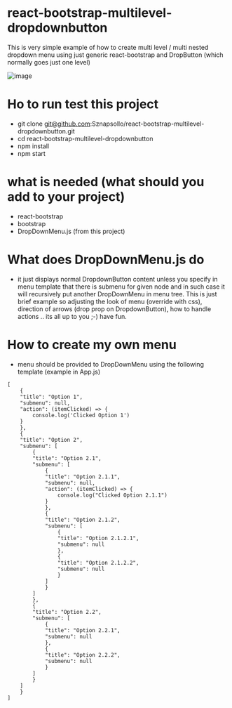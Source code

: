 # react-bootstrap-multilevel-dropdownbutton

This is very simple example of how to create multi level / multi nested dropdown menu using just generic react-bootstrap and DropButton (which normally goes just one level)

![image](https://github.com/user-attachments/assets/df866acc-1a2e-4c39-b850-f2c6557bfe21)


# Ho to run test this project
- git clone git@github.com:Sznapsollo/react-bootstrap-multilevel-dropdownbutton.git
- cd react-bootstrap-multilevel-dropdownbutton
- npm install
- npm start

# what is needed (what should you add to your project)
- react-bootstrap
- bootstrap
- DropDownMenu.js (from this project)

# What does DropDownMenu.js do
- it just displays normal DropdownButton content unless you specify in menu template that there is submenu for given node and in such case it will recursively put another DropDownMenu in menu tree. This is just brief example so adjusting the look of menu (override with css), direction of arrows (drop prop on DropdownButton), how to handle actions .. its all up to you ;-) have fun.

# How to create my own menu
- menu should be provided to DropDownMenu using the following template (example in App.js)

```
[
    {
    "title": "Option 1",
    "submenu": null,
    "action": (itemClicked) => {
        console.log('Clicked Option 1')
    }
    },
    {
    "title": "Option 2",
    "submenu": [
        {
        "title": "Option 2.1",
        "submenu": [
            {
            "title": "Option 2.1.1",
            "submenu": null,
            "action": (itemClicked) => {
                console.log("Clicked Option 2.1.1")
            }
            },
            {
            "title": "Option 2.1.2",
            "submenu": [
                {
                "title": "Option 2.1.2.1",
                "submenu": null
                },
                {
                "title": "Option 2.1.2.2",
                "submenu": null
                }
            ]
            }
        ]
        },
        {
        "title": "Option 2.2",
        "submenu": [
            {
            "title": "Option 2.2.1",
            "submenu": null
            },
            {
            "title": "Option 2.2.2",
            "submenu": null
            }
        ]
        }
    ]
    }
]

```
